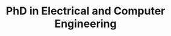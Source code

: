 ---
collection: education
title: "PhD in Electrical and Computer Engineering"
university: "Technical University Munich"
location: "Munich, Germany"
permalink: /education/2021-tum
dates: '2021-2024'
gpa: 'X.XX'
excerpt: "
*PhD Topic: Active Learning for Self-Driving Cars: An Intelligent Learning Strategy for Data-Efficient Development of Autonomous Driving
"
---
